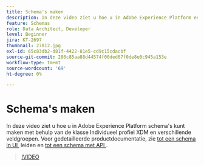 ```yaml
---
title: Schema's maken
description: In deze video ziet u hoe u in Adobe Experience Platform een schema kunt maken met de klasse Individueel profiel XDM en verschillende veldgroepen.
feature: Schemas
role: Data Architect, Developer
level: Beginner
jira: KT-2697
thumbnail: 27012.jpg
exl-id: 65c83db2-d81f-4422-81e5-cd9c15cdacbf
source-git-commit: 286c85aa88d44574f00ded67f0de8e0c945a153e
workflow-type: tm+mt
source-wordcount: '69'
ht-degree: 0%

---
```


# Schema&#39;s maken

In deze video ziet u hoe u in Adobe Experience Platform schema&#39;s kunt maken met behulp van de klasse Individueel profiel XDM en verschillende veldgroepen. Voor gedetailleerde productdocumentatie, zie [&#x200B; tot een schema in UI &#x200B;](https://experienceleague.adobe.com/docs/experience-platform/xdm/tutorials/create-schema-ui.html?lang=nl-NL) leiden en [&#x200B; tot een schema met API &#x200B;](https://experienceleague.adobe.com/docs/experience-platform/xdm/tutorials/create-schema-api.html?lang=nl-NL).

>[!VIDEO](https://video.tv.adobe.com/v/3430226?learn=on&enablevpops&captions=dut)
